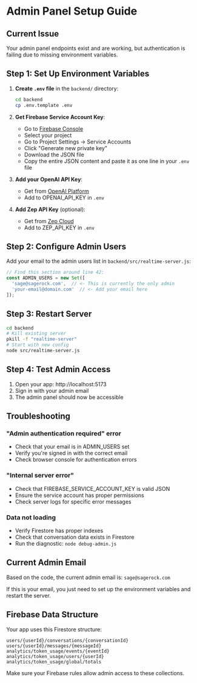 # Admin Panel Setup Guide

## Current Issue
Your admin panel endpoints exist and are working, but authentication is failing due to missing environment variables.

## Step 1: Set Up Environment Variables

1. **Create `.env` file** in the `backend/` directory:
   ```bash
   cd backend
   cp .env.template .env
   ```

2. **Get Firebase Service Account Key**:
   - Go to [Firebase Console](https://console.firebase.google.com)
   - Select your project
   - Go to Project Settings → Service Accounts
   - Click "Generate new private key"
   - Download the JSON file
   - Copy the entire JSON content and paste it as one line in your `.env` file

3. **Add your OpenAI API Key**:
   - Get from [OpenAI Platform](https://platform.openai.com/api-keys)
   - Add to OPENAI_API_KEY in `.env`

4. **Add Zep API Key** (optional):
   - Get from [Zep Cloud](https://www.getzep.com)
   - Add to ZEP_API_KEY in `.env`

## Step 2: Configure Admin Users

Add your email to the admin users list in `backend/src/realtime-server.js`:

```javascript
// Find this section around line 42:
const ADMIN_USERS = new Set([
  'sage@sagerock.com',  // <- This is currently the only admin
  'your-email@domain.com'  // <- Add your email here
]);
```

## Step 3: Restart Server

```bash
cd backend
# Kill existing server
pkill -f "realtime-server"
# Start with new config
node src/realtime-server.js
```

## Step 4: Test Admin Access

1. Open your app: http://localhost:5173
2. Sign in with your admin email
3. The admin panel should now be accessible

## Troubleshooting

### "Admin authentication required" error
- Check that your email is in ADMIN_USERS set
- Verify you're signed in with the correct email
- Check browser console for authentication errors

### "Internal server error" 
- Check that FIREBASE_SERVICE_ACCOUNT_KEY is valid JSON
- Ensure the service account has proper permissions
- Check server logs for specific error messages

### Data not loading
- Verify Firestore has proper indexes
- Check that conversation data exists in Firestore
- Run the diagnostic: `node debug-admin.js`

## Current Admin Email
Based on the code, the current admin email is: `sage@sagerock.com`

If this is your email, you just need to set up the environment variables and restart the server.

## Firebase Data Structure

Your app uses this Firestore structure:
```
users/{userId}/conversations/{conversationId}
users/{userId}/messages/{messageId}
analytics/token_usage/events/{eventId}
analytics/token_usage/users/{userId}
analytics/token_usage/global/totals
```

Make sure your Firebase rules allow admin access to these collections. 